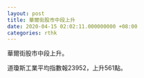 ```yaml
---
layout: post
title: 華爾街股市中段上升
date: 2020-04-15 02:02:11.000000000 +08:00
categories: rthk
---
```


華爾街股市中段上升。

道瓊斯工業平均指數報23952，上升561點。
